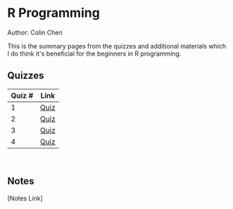 # R Programming

Author: Colin Chen </br>

This is the summary pages from the quizzes and additional materials which I do think it's beneficial for the beginners in R programming.</br>

## Quizzes
Quiz # | Link 
--- | --- 
1 | [Quiz](https://github.com/hsc251/RLearn/blob/master/02_R_Programming/quiz/JHU02_quiz1.md)
2 | [Quiz](https://github.com/hsc251/RLearn/blob/master/02_R_Programming/quiz/JHU02_quiz2.md)
3 | [Quiz](https://github.com/hsc251/RLearn/blob/master/02_R_Programming/quiz/JHU02_quiz3.md)
4 | [Quiz](https://github.com/hsc251/RLearn/blob/master/02_R_Programming/quiz/JHU02_quiz4.md)
</br>

## Notes
[Notes Link]
